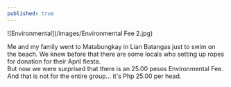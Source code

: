 ```yaml
---
published: true
---
```

![Environmental](/images/Environmental Fee 2.jpg)

Me and my family went to Matabungkay in Lian Batangas just to swim on the beach. We knew before that there are some locals who setting up ropes for donation for their April fiesta.   
But now we were surprised that there is an 25.00 pesos Environmental Fee. And that is not for the entire group... it's Php 25.00 per head.

